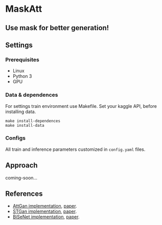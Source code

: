 # MaskAtt

## Use mask for better generation!

## Settings

### Prerequisites
- Linux
- Python 3
- GPU 

### Data & dependences
For settings train environment use Makefile. Set your kaggle API, before installing data. 
```
make install-dependences
make install-data
```
### Configs
All train and inference parameters customized in ``config.yaml`` files.

## Approach

coming-soon...

## References
- [AttGan implementation](https://github.com/LynnHo/AttGAN-Tensorflow), [paper](https://arxiv.org/pdf/1711.10678.pdf).
- [STGan implementation](https://github.com/csmliu/STGAN), [paper](https://arxiv.org/pdf/1904.09709.pdf).
- [BiSeNet implementation](https://github.com/zllrunning/face-parsing.PyTorch), [paper](https://arxiv.org/pdf/1808.00897.pdf).

